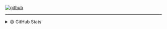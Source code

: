 <!-- En Prueba -->
[![github](https://img.shields.io/badge/GitHub-181717?logo=GitHub&logoColor=white&style=ShieldStyle)][1]

[1]: https://github.com/LuisFOsG

<!--
**LuisFOsG/LuisFOsG** is a ✨ _special_ ✨ repository because its `README.md` (this file) appears on your GitHub profile.

Here are some ideas to get you started:

- 🔭 I’m currently working on ...
- 🌱 I’m currently learning ...
- 👯 I’m looking to collaborate on ...
- 🤔 I’m looking for help with ...
- 💬 Ask me about ...
- 📫 How to reach me: ...
- 😄 Pronouns: ...
- ⚡ Fun fact: ...
-->

---------------

<details>
  <summary>😄 GitHub Stats</summary>

![Top Langs](https://github-readme-stats.vercel.app/api/top-langs/?username=LuisFOsG&layout=compact&bg_color=547B7D&title_color=E0E6E6&text_color=AFF3F3)

![LuisFOsG's github stats](https://github-readme-stats.vercel.app/api?username=LuisFOsG&show_icons=true&theme=dark&count_private=true&show_owner=true&hide=stars&include_all_commits=true)
---------------
---------------
![Banner sin Net](https://github.com/LuisFOsG/LuisFOsG/blob/main/img/dino.gif "Sin Net")
</details>

